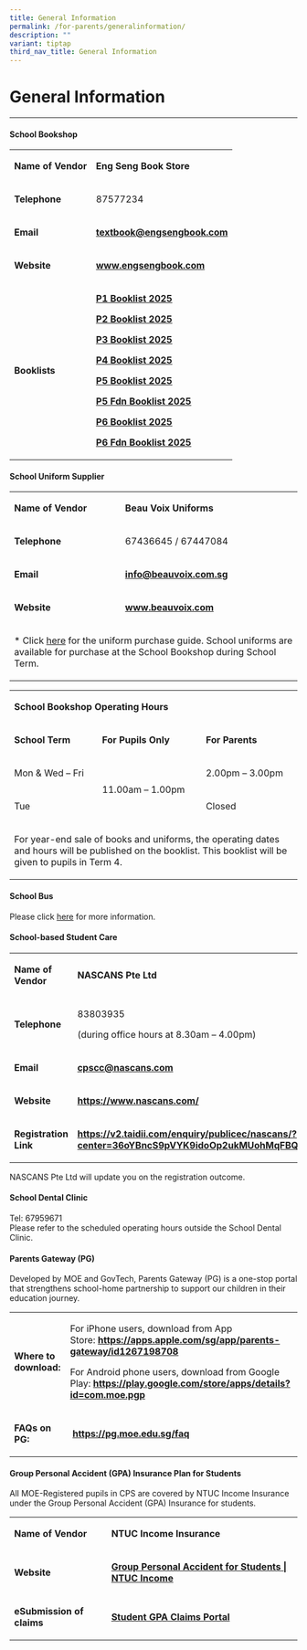 ```yaml
---
title: General Information
permalink: /for-parents/generalinformation/
description: ""
variant: tiptap
third_nav_title: General Information
---
```

<h1>General Information</h1>
<hr>
<h4><strong>School Bookshop</strong></h4>
<table style="minWidth: 50px">
<colgroup>
<col>
<col>
</colgroup>
<tbody>
<tr>
<td rowspan="1" colspan="1">
<p><strong>Name of Vendor</strong>
</p>
</td>
<td rowspan="1" colspan="1">
<p><strong>Eng Seng Book Store</strong>
</p>
</td>
</tr>
<tr>
<td rowspan="1" colspan="1">
<p><strong>Telephone</strong>
</p>
</td>
<td rowspan="1" colspan="1">
<p>87577234</p>
</td>
</tr>
<tr>
<td rowspan="1" colspan="1">
<p><strong>Email</strong>
</p>
</td>
<td rowspan="1" colspan="1">
<p><strong><a href="mailto:textbook@engsengbook.com" class="" rel="noopener noreferrer nofollow" target="_blank">textbook@engsengbook.com</a></strong>
</p>
</td>
</tr>
<tr>
<td rowspan="1" colspan="1">
<p><strong>Website</strong>
</p>
</td>
<td rowspan="1" colspan="1">
<p><strong><a href="http://www.engsengbook.com/" class="" rel="noopener noreferrer nofollow" target="_blank">www.engsengbook.com</a></strong>
</p>
</td>
</tr>
<tr>
<td rowspan="1" colspan="1">
<p><strong>Booklists</strong>
</p>
</td>
<td rowspan="1" colspan="1">
<p><strong><a href="/files/For Parents/General Information/P1_booklist__2025_.pdf" rel="noopener nofollow" target="_blank">P1 Booklist 2025</a></strong>
</p>
<p><strong><a href="/files/For Parents/General Information/P2_Booklist_2025.pdf" rel="noopener nofollow" target="_blank">P2  Booklist 2025</a></strong>
</p>
<p><strong><a href="/files/For Parents/General Information/P3_Booklist_2025.pdf" rel="noopener nofollow" target="_blank">P3  Booklist 2025</a></strong>
</p>
<p><strong><a href="/files/For Parents/General Information/P4_Booklist_2025.pdf" rel="noopener nofollow" target="_blank">P4 Booklist 2025</a></strong>
</p>
<p><strong><a href="/files/For Parents/General Information/P5_Booklist_2025.pdf" rel="noopener nofollow" target="_blank">P5 Booklist 2025</a></strong>
</p>
<p><strong><a href="/files/For Parents/General Information/P5_Fdn_Booklist_2025.pdf" rel="noopener nofollow" target="_blank">P5 Fdn Booklist 2025</a></strong>
</p>
<p><strong><a href="/files/For Parents/General Information/P6_Booklist_2025.pdf" rel="noopener nofollow" target="_blank">P6 Booklist 2025</a></strong>
</p>
<p><strong><a href="/files/For Parents/General Information/P6_Fdn_Booklist_2025.pdf" rel="noopener nofollow" target="_blank">P6 Fdn Booklist 2025</a></strong>
</p>
</td>
</tr>
</tbody>
</table>
<h4><strong>School Uniform Supplier</strong></h4>
<table style="minWidth: 50px">
<colgroup>
<col>
<col>
</colgroup>
<tbody>
<tr>
<td rowspan="1" colspan="1">
<p><strong>Name of Vendor</strong>
</p>
</td>
<td rowspan="1" colspan="1">
<p><strong>Beau Voix Uniforms</strong>
</p>
</td>
</tr>
<tr>
<td rowspan="1" colspan="1">
<p><strong>Telephone</strong>
</p>
</td>
<td rowspan="1" colspan="1">
<p>67436645 / 67447084</p>
</td>
</tr>
<tr>
<td rowspan="1" colspan="1">
<p><strong>Email</strong>
</p>
</td>
<td rowspan="1" colspan="1">
<p><strong><a href="mailto:info@beauvoix.com.sg" class="" rel="noopener noreferrer nofollow" target="">info@beauvoix.com.sg</a></strong>
</p>
</td>
</tr>
<tr>
<td rowspan="1" colspan="1">
<p><strong>Website</strong>
</p>
</td>
<td rowspan="1" colspan="1">
<p><strong><a href="www.beauvoix.com" rel="noopener noreferrer nofollow" target="_blank">www.beauvoix.com</a></strong>
</p>
</td>
</tr>
<tr>
<td rowspan="1" colspan="2">
<p>* Click <a href="/files/For Parents/General Information/Uniform_Guide__CPS__2025.pdf" rel="noopener noreferrer nofollow" target="_blank">here</a> for
the uniform purchase guide. School uniforms are available for purchase
at the School Bookshop during School Term.</p>
</td>
</tr>
</tbody>
</table>
<table style="minWidth: 75px">
<colgroup>
<col>
<col>
<col>
</colgroup>
<tbody>
<tr>
<td rowspan="1" colspan="3">
<p><strong>School Bookshop Operating Hours</strong>
</p>
</td>
</tr>
<tr>
<td rowspan="1" colspan="1">
<p><strong>School Term</strong>
</p>
</td>
<td rowspan="1" colspan="1">
<p><strong>For Pupils Only</strong>
</p>
</td>
<td rowspan="1" colspan="1">
<p><strong>For Parents</strong>
</p>
</td>
</tr>
<tr>
<td rowspan="1" colspan="1">
<p>Mon &amp; Wed – Fri</p>
</td>
<td rowspan="2" colspan="1">
<p>11.00am – 1.00pm</p>
</td>
<td rowspan="1" colspan="1">
<p>2.00pm – 3.00pm</p>
</td>
</tr>
<tr>
<td rowspan="1" colspan="1">
<p>Tue</p>
</td>
<td rowspan="1" colspan="1">
<p>Closed</p>
</td>
</tr>
<tr>
<td rowspan="1" colspan="3">
<p>For year-end sale of books and uniforms, the operating dates and hours
will be published on the booklist. This booklist will be given to pupils
in Term 4.</p>
</td>
</tr>
</tbody>
</table>
<h4><strong>School Bus</strong></h4>
<p>Please click <a href="/for-parents/generalinformation/schoolbus/" rel="noopener nofollow" target="_blank">here</a> for
more information.</p>
<p></p>
<h4><strong>School-based Student Care</strong></h4>
<table style="minWidth: 50px">
<colgroup>
<col>
<col>
</colgroup>
<tbody>
<tr>
<td rowspan="1" colspan="1">
<p><strong>Name of Vendor</strong>
</p>
</td>
<td rowspan="1" colspan="1">
<p><strong>NASCANS Pte Ltd</strong>
</p>
</td>
</tr>
<tr>
<td rowspan="1" colspan="1">
<p><strong>Telephone</strong>
</p>
</td>
<td rowspan="1" colspan="1">
<p>83803935</p>
<p>(during office hours at 8.30am – 4.00pm)</p>
</td>
</tr>
<tr>
<td rowspan="1" colspan="1">
<p><strong>Email</strong>
</p>
</td>
<td rowspan="1" colspan="1">
<p><strong><a href="mailto:cpscc@nascans.com" class="" rel="noopener noreferrer nofollow" target="">cpscc@nascans.com</a></strong>
</p>
</td>
</tr>
<tr>
<td rowspan="1" colspan="1">
<p><strong>Website</strong>
</p>
</td>
<td rowspan="1" colspan="1">
<p><strong><a href="https://www.nascans.com/" class="" rel="noopener noreferrer nofollow" target="_blank">https://www.nascans.com/</a></strong>
</p>
</td>
</tr>
<tr>
<td rowspan="1" colspan="1">
<p><strong>Registration Link</strong>
</p>
</td>
<td rowspan="1" colspan="1">
<p><strong><a href="https://v2.taidii.com/enquiry/publicec/nascans/?center=36oYBncS9pVYK9idoOp2ukMUohMqFBQFYkNsDWsIKW4=" class="" rel="noopener noreferrer nofollow" target="_blank">https://v2.taidii.com/enquiry/publicec/nascans/?center=36oYBncS9pVYK9idoOp2ukMUohMqFBQFYkNsDWsIKW4=</a></strong>
</p>
</td>
</tr>
</tbody>
</table>
<p>NASCANS Pte Ltd will update you on the registration outcome.&nbsp;</p>
<h4><strong>School Dental Clinic</strong><br></h4>
<p>Tel: 67959671
<br>Please refer to the scheduled operating hours outside the School Dental
Clinic.</p>
<h4><strong>Parents Gateway (PG)</strong></h4>
<p>Developed by MOE and GovTech, Parents Gateway (PG) is a one-stop portal
that strengthens school-home partnership to support our children in their
education journey.</p>
<table style="minWidth: 50px">
<colgroup>
<col>
<col>
</colgroup>
<tbody>
<tr>
<td rowspan="1" colspan="1">
<p><strong>Where to download:</strong>
</p>
</td>
<td rowspan="1" colspan="1">
<p>For iPhone users, download from App Store:&nbsp;<strong><a href="https://apps.apple.com/sg/app/parents-gateway/id1267198708" class="" rel="noopener noreferrer nofollow" target="_blank">https://apps.apple.com/sg/app/parents-gateway/id1267198708</a></strong>
</p>
<p></p>
<p>For Android phone users, download from Google Play:&nbsp;<strong><a href="https://play.google.com/store/apps/details?id=com.moe.pgp" class="" rel="noopener noreferrer nofollow" target="_blank">https://play.google.com/store/apps/details?id=com.moe.pgp</a></strong>
</p>
</td>
</tr>
<tr>
<td rowspan="1" colspan="1">
<p><strong>FAQs on PG:</strong>
</p>
</td>
<td rowspan="1" colspan="1">
<p>&nbsp;<strong><a href="https://pg.moe.edu.sg/faq" class="" rel="noopener noreferrer nofollow" target="_blank">https://pg.moe.edu.sg/faq</a></strong>
</p>
</td>
</tr>
</tbody>
</table>
<h4><strong>Group Personal Accident (GPA) Insurance Plan for Students</strong></h4>
<p>All MOE-Registered pupils in CPS are covered by NTUC Income Insurance
under the Group Personal Accident (GPA) Insurance for students.&nbsp;</p>
<table style="minWidth: 50px">
<colgroup>
<col>
<col>
</colgroup>
<tbody>
<tr>
<td rowspan="1" colspan="1">
<p><strong>Name of Vendor</strong>
</p>
</td>
<td rowspan="1" colspan="1">
<p><strong>NTUC Income Insurance</strong>
</p>
</td>
</tr>
<tr>
<td rowspan="1" colspan="1">
<p><strong>Website</strong>
</p>
</td>
<td rowspan="1" colspan="1">
<p><strong><a href="https://www.income.com.sg/group-insurance-for-schools-and-moe-personnel/group-personal-accident-for-students" class="" rel="noopener noreferrer nofollow" target="_blank">Group Personal Accident for Students | NTUC Income</a></strong>
</p>
</td>
</tr>
<tr>
<td rowspan="1" colspan="1">
<p><strong>eSubmission of claims</strong>
</p>
</td>
<td rowspan="1" colspan="1">
<p><strong><a href="https://studentgpa.incomegroupins.com.sg/#/" class="" rel="noopener noreferrer nofollow" target="_blank">Student GPA Claims Portal</a></strong>
</p>
</td>
</tr>
</tbody>
</table>
<p></p>